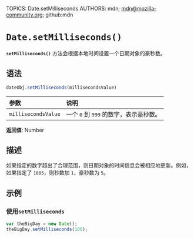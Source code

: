 TOPICS: Date.setMilliseconds
AUTHORS: mdn; mdn@mozilla-community.org; github:mdn

# `Date.setMilliseconds()`

**`setMilliseconds()`** 方法会根据本地时间设置一个日期对象的豪秒数。

## 语法

```javascript
dateObj.setMilliseconds(millisecondsValue)
```

| 参数 | 说明 |
| :-- | :-- |
| `millisecondsValue` | 一个 `0` 到 `999` 的数字，表示豪秒数。 |

**返回值**: Number

## 描述

如果指定的数字超出了合理范围，则日期对象的时间信息会被相应地更新。例如，如果指定了 `1005`，则秒数加 `1`，豪秒数为 `5`。

## 示例

### 使用`setMilliseconds`

```javascript
var theBigDay = new Date();
theBigDay.setMilliseconds(100);
```
